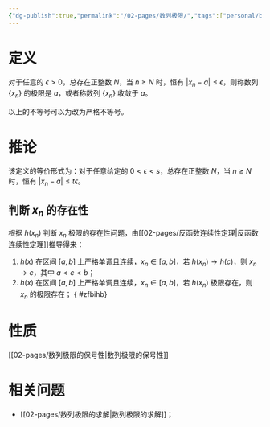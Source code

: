 ```yaml
---
{"dg-publish":true,"permalink":"/02-pages/数列极限/","tags":["personal/blog","高等数学/极限"]}
---
```


# 定义
对于任意的 $\displaystyle \epsilon >0$，总存在正整数 $\displaystyle N$，当 $\displaystyle n\geq N$ 时，恒有 $\displaystyle |x_{n}-a|\leq \epsilon$，则称数列 $\displaystyle \{x_{n}\}$ 的极限是 $\displaystyle a$，或者称数列 $\displaystyle \{x_{n}\}$ 收敛于 $\displaystyle a$。

以上的不等号可以为改为严格不等号。
# 推论

该定义的等价形式为：对于任意给定的 $\displaystyle 0<\epsilon<s$，总存在正整数 $\displaystyle N$，当 $\displaystyle n \ge N$ 时，恒有 $\displaystyle |x_{n}-a|\leq t\epsilon$。

## 判断 $\displaystyle x_{n}$ 的存在性
根据 $\displaystyle h(x_{n})$ 判断 $\displaystyle x_{n}$ 极限的存在性问题，由[[02-pages/反函数连续性定理\|反函数连续性定理]]推导得来：
 1. $\displaystyle h(x)$ 在区间 $\displaystyle [a,b]$ 上严格单调且连续，$\displaystyle x_{n} \in [a,b]$，若 $\displaystyle h(x_{n})\to h(c)$，则 $\displaystyle x_{n}\to c$，其中 $\displaystyle a<c<b$；
 2. $\displaystyle h(x)$ 在区间 $\displaystyle [a,b]$ 上严格单调且连续，$\displaystyle x_{n} \in [a,b]$，若 $\displaystyle h(x_{n})$ 极限存在，则 $\displaystyle x_{n}$ 的极限存在；
{ #zfbihb}

# 性质
[[02-pages/数列极限的保号性\|数列极限的保号性]]

# 相关问题
- [[02-pages/数列极限的求解\|数列极限的求解]]；